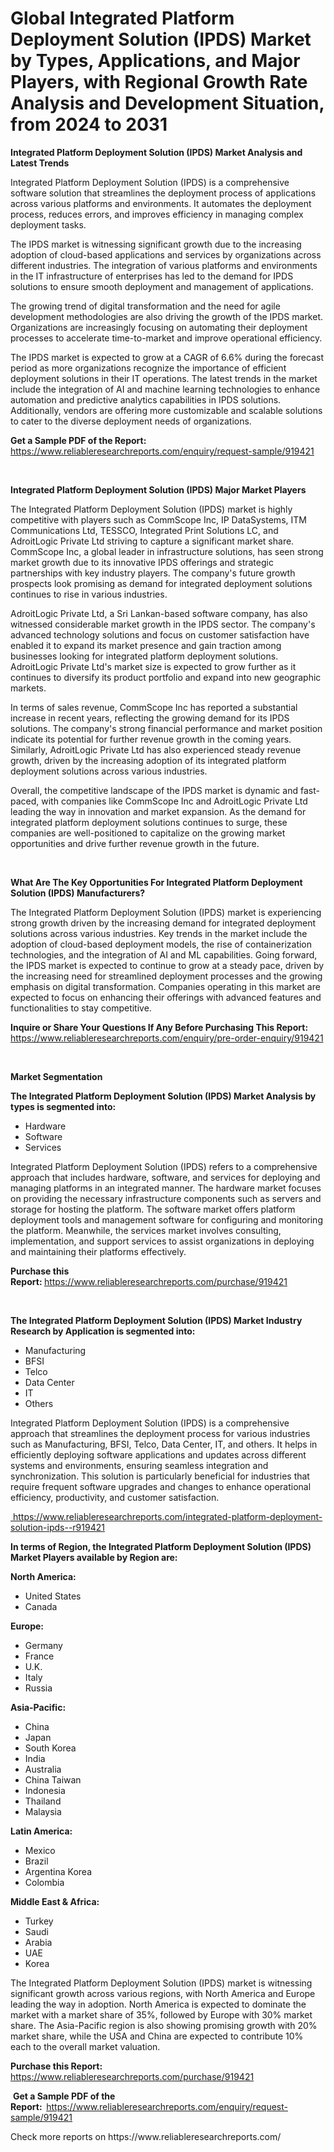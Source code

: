 <p><h1>Global Integrated Platform Deployment Solution (IPDS) Market by Types, Applications, and Major Players, with Regional Growth Rate Analysis and Development Situation, from 2024 to 2031</h1></p><p><strong>Integrated Platform Deployment Solution (IPDS) Market Analysis and Latest Trends</strong></p>
<p><p>Integrated Platform Deployment Solution (IPDS) is a comprehensive software solution that streamlines the deployment process of applications across various platforms and environments. It automates the deployment process, reduces errors, and improves efficiency in managing complex deployment tasks.</p><p>The IPDS market is witnessing significant growth due to the increasing adoption of cloud-based applications and services by organizations across different industries. The integration of various platforms and environments in the IT infrastructure of enterprises has led to the demand for IPDS solutions to ensure smooth deployment and management of applications.</p><p>The growing trend of digital transformation and the need for agile development methodologies are also driving the growth of the IPDS market. Organizations are increasingly focusing on automating their deployment processes to accelerate time-to-market and improve operational efficiency.</p><p>The IPDS market is expected to grow at a CAGR of 6.6% during the forecast period as more organizations recognize the importance of efficient deployment solutions in their IT operations. The latest trends in the market include the integration of AI and machine learning technologies to enhance automation and predictive analytics capabilities in IPDS solutions. Additionally, vendors are offering more customizable and scalable solutions to cater to the diverse deployment needs of organizations.</p></p>
<p><strong>Get a Sample PDF of the Report:&nbsp;</strong> <a href="https://www.reliableresearchreports.com/enquiry/request-sample/919421">https://www.reliableresearchreports.com/enquiry/request-sample/919421</a></p>
<p>&nbsp;</p>
<p><strong>Integrated Platform Deployment Solution (IPDS) Major Market Players</strong></p>
<p><p>The Integrated Platform Deployment Solution (IPDS) market is highly competitive with players such as CommScope Inc, IP DataSystems, ITM Communications Ltd, TESSCO, Integrated Print Solutions LC, and AdroitLogic Private Ltd striving to capture a significant market share. CommScope Inc, a global leader in infrastructure solutions, has seen strong market growth due to its innovative IPDS offerings and strategic partnerships with key industry players. The company's future growth prospects look promising as demand for integrated deployment solutions continues to rise in various industries.</p><p>AdroitLogic Private Ltd, a Sri Lankan-based software company, has also witnessed considerable market growth in the IPDS sector. The company's advanced technology solutions and focus on customer satisfaction have enabled it to expand its market presence and gain traction among businesses looking for integrated platform deployment solutions. AdroitLogic Private Ltd's market size is expected to grow further as it continues to diversify its product portfolio and expand into new geographic markets.</p><p>In terms of sales revenue, CommScope Inc has reported a substantial increase in recent years, reflecting the growing demand for its IPDS solutions. The company's strong financial performance and market position indicate its potential for further revenue growth in the coming years. Similarly, AdroitLogic Private Ltd has also experienced steady revenue growth, driven by the increasing adoption of its integrated platform deployment solutions across various industries.</p><p>Overall, the competitive landscape of the IPDS market is dynamic and fast-paced, with companies like CommScope Inc and AdroitLogic Private Ltd leading the way in innovation and market expansion. As the demand for integrated platform deployment solutions continues to surge, these companies are well-positioned to capitalize on the growing market opportunities and drive further revenue growth in the future.</p></p>
<p>&nbsp;</p>
<p><strong>What Are The Key Opportunities For Integrated Platform Deployment Solution (IPDS) Manufacturers?</strong></p>
<p><p>The Integrated Platform Deployment Solution (IPDS) market is experiencing strong growth driven by the increasing demand for integrated deployment solutions across various industries. Key trends in the market include the adoption of cloud-based deployment models, the rise of containerization technologies, and the integration of AI and ML capabilities. Going forward, the IPDS market is expected to continue to grow at a steady pace, driven by the increasing need for streamlined deployment processes and the growing emphasis on digital transformation. Companies operating in this market are expected to focus on enhancing their offerings with advanced features and functionalities to stay competitive.</p></p>
<p><strong>Inquire or Share Your Questions If Any Before Purchasing This Report:</strong> <a href="https://www.reliableresearchreports.com/enquiry/pre-order-enquiry/919421">https://www.reliableresearchreports.com/enquiry/pre-order-enquiry/919421</a></p>
<p>&nbsp;</p>
<p><strong>Market Segmentation</strong></p>
<p><strong>The Integrated Platform Deployment Solution (IPDS) Market Analysis by types is segmented into:</strong></p>
<p><ul><li>Hardware</li><li>Software</li><li>Services</li></ul></p>
<p><p>Integrated Platform Deployment Solution (IPDS) refers to a comprehensive approach that includes hardware, software, and services for deploying and managing platforms in an integrated manner. The hardware market focuses on providing the necessary infrastructure components such as servers and storage for hosting the platform. The software market offers platform deployment tools and management software for configuring and monitoring the platform. Meanwhile, the services market involves consulting, implementation, and support services to assist organizations in deploying and maintaining their platforms effectively.</p></p>
<p><strong>Purchase this Report:&nbsp;</strong><a href="https://www.reliableresearchreports.com/purchase/919421">https://www.reliableresearchreports.com/purchase/919421</a></p>
<p>&nbsp;</p>
<p><strong>The Integrated Platform Deployment Solution (IPDS) Market Industry Research by Application is segmented into:</strong></p>
<p><ul><li>Manufacturing</li><li>BFSI</li><li>Telco</li><li>Data Center</li><li>IT</li><li>Others</li></ul></p>
<p><p>Integrated Platform Deployment Solution (IPDS) is a comprehensive approach that streamlines the deployment process for various industries such as Manufacturing, BFSI, Telco, Data Center, IT, and others. It helps in efficiently deploying software applications and updates across different systems and environments, ensuring seamless integration and synchronization. This solution is particularly beneficial for industries that require frequent software upgrades and changes to enhance operational efficiency, productivity, and customer satisfaction.</p></p>
<p><a href="https://www.reliableresearchreports.com/integrated-platform-deployment-solution-ipds--r919421">&nbsp;https://www.reliableresearchreports.com/integrated-platform-deployment-solution-ipds--r919421</a></p>
<p><strong>In terms of Region, the Integrated Platform Deployment Solution (IPDS) Market Players available by Region are:</strong></p>
<p>
    <p> <strong> North America: </strong>
        <ul>
            <li>United States</li>
            <li>Canada</li>
        </ul>
        </p> 
    <p> <strong> Europe: </strong>
        <ul>
            <li>Germany</li>
            <li>France</li>
            <li>U.K.</li>
            <li>Italy</li>
            <li>Russia</li>
        </ul>
        </p> 
    <p> <strong> Asia-Pacific: </strong>
        <ul>
            <li>China</li>
            <li>Japan</li>
            <li>South Korea</li>
            <li>India</li>
            <li>Australia</li>
            <li>China Taiwan</li>
            <li>Indonesia</li>
            <li>Thailand</li>
            <li>Malaysia</li>
        </ul>
        </p> 
    <p> <strong> Latin America: </strong>
        <ul>
            <li>Mexico</li>
            <li>Brazil</li>
            <li>Argentina Korea</li>
            <li>Colombia</li>
        </ul>
        </p> 
    <p> <strong> Middle East & Africa: </strong>
        <ul>
            <li>Turkey</li>
            <li>Saudi</li>
            <li>Arabia</li>
            <li>UAE</li>
            <li>Korea</li>
        </ul>
    </p>
    </p>
<p><p>The Integrated Platform Deployment Solution (IPDS) market is witnessing significant growth across various regions, with North America and Europe leading the way in adoption. North America is expected to dominate the market with a market share of 35%, followed by Europe with 30% market share. The Asia-Pacific region is also showing promising growth with 20% market share, while the USA and China are expected to contribute 10% each to the overall market valuation.</p></p>
<p><strong>Purchase this Report: </strong><a href="https://www.reliableresearchreports.com/purchase/919421">https://www.reliableresearchreports.com/purchase/919421</a></p>
<p>&nbsp;<strong>Get a Sample PDF of the Report:&nbsp;&nbsp;</strong><a href="https://www.reliableresearchreports.com/enquiry/request-sample/919421">https://www.reliableresearchreports.com/enquiry/request-sample/919421</a></p>
<p><strong></strong></p>
<p>Check more reports on https://www.reliableresearchreports.com/</p>